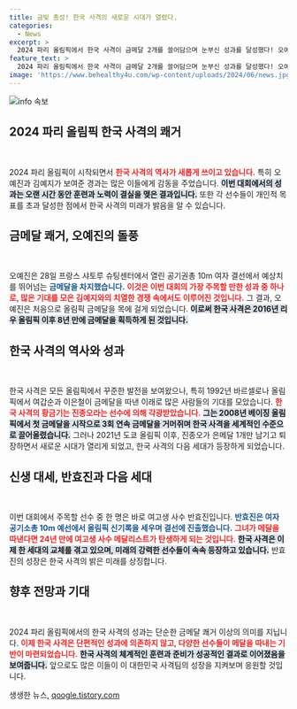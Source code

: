 ```yaml
---
title: 금빛 총성! 한국 사격의 새로운 시대가 열렸다.
categories:
  - News
excerpt: >
  2024 파리 올림픽에서 한국 사격이 금메달 2개를 쓸어담으며 눈부신 성과를 달성했다! 오예진이 예상치 못한 금메달을 따내고, 김예지가 은메달을 차지하며 사격의 새 시대를 열었다. 이 기세는 계속될 전망이다!
feature_text: >
  2024 파리 올림픽에서 한국 사격이 금메달 2개를 쓸어담으며 눈부신 성과를 달성했다! 오예진이 예상치 못한 금메달을 따내고, 김예지가 은메달을 차지하며 사격의 새 시대를 열었다. 이 기세는 계속될 전망이다!
image: 'https://www.behealthy4u.com/wp-content/uploads/2024/06/news.jpg'
---
```


<p><img src="https://www.behealthy4u.com/wp-content/uploads/2024/06/news.jpg" alt="info 속보" /></p>

<h2 data-ke-size="size26">2024 파리 올림픽 한국 사격의 쾌거</h2>

<p data-ke-size="size16">&nbsp;</p>

<p>2024 파리 올림픽이 시작되면서 <b><span style="color: #ee2323;">한국 사격의 역사가 새롭게 쓰이고 있습니다.</span></b> 특히 오예진과 김예지가 보여준 경과는 많은 이들에게 감동을 주었습니다. <b><span style="background-color: #21538527;">이번 대회에서의 성과는 오랜 시간 동안 훈련과 노력이 결실을 맺은 결과입니다.</span></b> 또한 각 선수들이 개인적 목표를 초과 달성한 점에서 한국 사격의 미래가 밝음을 알 수 있습니다.</p>

<h2 data-ke-size="size26">금메달 쾌거, 오예진의 돌풍</h2>

<p data-ke-size="size16">&nbsp;</p>

<p>오예진은 28일 프랑스 샤토루 슈팅센터에서 열린 공기권총 10m 여자 결선에서 예상치를 뛰어넘는 <b><span style="color: #1a5490;">금메달을 차지했습니다.</span></b> <b><span style="color: #ee2323;">이것은 이번 대회의 가장 주목할 만한 성과 중 하나로, 많은 기대를 모은 김예지와의 치열한 경쟁 속에서도 이루어진 것입니다.</span></b> 그 결과, 오예진은 처음으로 올림픽 금메달을 목에 걸게 되었습니다. <b><span style="background-color: #21538527;">이로써 한국 사격은 2016년 리우 올림픽 이후 8년 만에 금메달을 획득하게 된 것입니다.</span></b></p>

<h2 data-ke-size="size26">한국 사격의 역사와 성과</h2>

<p data-ke-size="size16">&nbsp;</p>

<p>한국 사격은 모든 올림픽에서 꾸준한 발전을 보여왔으나, 특히 1992년 바르셀로나 올림픽에서 여갑순과 이은철이 금메달을 따낸 이래로 많은 사람들의 기대를 모았습니다. <b><span style="color: #ee2323;">한국 사격의 황금기는 진종오라는 선수에 의해 각광받았습니다.</span></b> <b><span style="background-color: #21538527;">그는 2008년 베이징 올림픽에서 첫 금메달을 시작으로 3회 연속 금메달을 거머쥐며 한국 사격을 세계적인 수준으로 끌어올렸습니다.</span></b> 그러나 2021년 도쿄 올림픽 이후, 진종오가 은메달 1개만 남기고 퇴장하면서 새로운 시대가 열리게 되었고, 한국 사격의 다음 세대가 등장하게 되었습니다.</p>

<h2 data-ke-size="size26">신생 대세, 반효진과 다음 세대</h2>

<p data-ke-size="size16">&nbsp;</p>

<p>이번 대회에서 주목할 선수 중 한 명은 바로 여고생 사수 반효진입니다. <b><span style="color: #1a5490;">반효진은 여자 공기소총 10m 예선에서 올림픽 신기록을 세우며 결선에 진출했습니다.</span></b> <b><span style="color: #ee2323;">그녀가 메달을 따낸다면 24년 만에 여고생 사수 메달리스트가 탄생하게 되는 것입니다.</span></b> <b><span style="background-color: #21538527;">한국 사격은 이제 한 세대의 교체를 겪고 있으며, 미래의 강력한 선수들이 속속 등장하고 있습니다.</span></b> 반효진의 성장은 한국 사격의 밝은 미래를 상징합니다.</p>

<h2 data-ke-size="size26">향후 전망과 기대</h2>

<p data-ke-size="size16">&nbsp;</p>

<p>2024 파리 올림픽에서의 한국 사격의 성과는 단순한 금메달 쾌거 이상의 의미를 지닙니다. <b><span style="color: #ee2323;">이제 한국 사격은 단편적인 성과에 의존하지 않고, 다양한 선수들이 메달을 따내는 기반이 마련되었습니다.</span></b> <b><span style="background-color: #21538527;">한국 사격의 체계적인 훈련과 준비가 성공적인 결과로 이어졌음을 보여줍니다.</span></b> 앞으로도 많은 이들이 이 대한민국 사격팀의 성장을 지켜보며 응원할 것입니다.</p>

<p data-ke-size="size16"></p>
생생한 뉴스, <a href="https://qoogle.tistory.com" rel="dofollow">qoogle.tistory.com</a>


